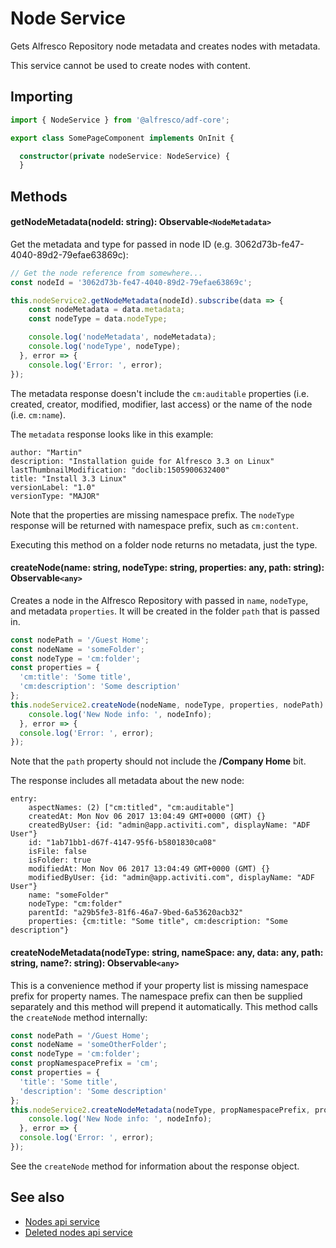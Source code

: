# Node Service

Gets Alfresco Repository node metadata and creates nodes with metadata. 

This service cannot be used to create nodes with content.

## Importing

```ts
import { NodeService } from '@alfresco/adf-core';

export class SomePageComponent implements OnInit {

  constructor(private nodeService: NodeService) {
  }
```

## Methods

#### getNodeMetadata(nodeId: string): Observable`<NodeMetadata>`

Get the metadata and type for passed in node ID (e.g. 3062d73b-fe47-4040-89d2-79efae63869c): 

```ts
// Get the node reference from somewhere...
const nodeId = '3062d73b-fe47-4040-89d2-79efae63869c';

this.nodeService2.getNodeMetadata(nodeId).subscribe(data => {
    const nodeMetadata = data.metadata;
    const nodeType = data.nodeType;

    console.log('nodeMetadata', nodeMetadata);
    console.log('nodeType', nodeType);
  }, error => {
    console.log('Error: ', error);
});
```

The metadata response doesn't include the `cm:auditable` properties (i.e. created, creator, modified, modifier, last access) 
or the name of the node (i.e. `cm:name`). 

The `metadata` response looks like in this example:

    author: "Martin"
    description: "Installation guide for Alfresco 3.3 on Linux"
    lastThumbnailModification: "doclib:1505900632400"
    title: "Install 3.3 Linux"
    versionLabel: "1.0"
    versionType: "MAJOR"

Note that the properties are missing namespace prefix. The `nodeType` response will be returned with namespace prefix, 
such as `cm:content`.

Executing this method on a folder node returns no metadata, just the type.

#### createNode(name: string, nodeType: string, properties: any, path: string): Observable`<any>`

Creates a node in the Alfresco Repository with passed in `name`, `nodeType`, and metadata `properties`.
It will be created in the folder `path` that is passed in. 

```ts
const nodePath = '/Guest Home';
const nodeName = 'someFolder';
const nodeType = 'cm:folder';
const properties = {
  'cm:title': 'Some title',
  'cm:description': 'Some description'
};
this.nodeService2.createNode(nodeName, nodeType, properties, nodePath).subscribe(nodeInfo => {
    console.log('New Node info: ', nodeInfo);
  }, error => {
  console.log('Error: ', error);
});
```

Note that the `path` property should not include the **/Company Home** bit.

The response includes all metadata about the new node:

    entry: 
        aspectNames: (2) ["cm:titled", "cm:auditable"]
        createdAt: Mon Nov 06 2017 13:04:49 GMT+0000 (GMT) {}
        createdByUser: {id: "admin@app.activiti.com", displayName: "ADF User"}
        id: "1ab71bb1-d67f-4147-95f6-b5801830ca08"
        isFile: false
        isFolder: true
        modifiedAt: Mon Nov 06 2017 13:04:49 GMT+0000 (GMT) {}
        modifiedByUser: {id: "admin@app.activiti.com", displayName: "ADF User"}
        name: "someFolder"
        nodeType: "cm:folder"
        parentId: "a29b5fe3-81f6-46a7-9bed-6a53620acb32"
        properties: {cm:title: "Some title", cm:description: "Some description"}

#### createNodeMetadata(nodeType: string, nameSpace: any, data: any, path: string, name?: string): Observable`<any>`

This is a convenience method if your property list is missing namespace prefix for property names. 
The namespace prefix can then be supplied separately and this method will prepend it automatically.
This method calls the `createNode` method internally: 

```ts
const nodePath = '/Guest Home';
const nodeName = 'someOtherFolder';
const nodeType = 'cm:folder';
const propNamespacePrefix = 'cm';
const properties = {
  'title': 'Some title',
  'description': 'Some description'
};
this.nodeService2.createNodeMetadata(nodeType, propNamespacePrefix, properties, nodePath, nodeName).subscribe(nodeInfo => {
    console.log('New Node info: ', nodeInfo);
  }, error => {
  console.log('Error: ', error);
});
```

See the `createNode` method for information about the response object.

## See also

-   [Nodes api service](nodes-api.service.md)
-   [Deleted nodes api service](deleted-nodes-api.service.md)
